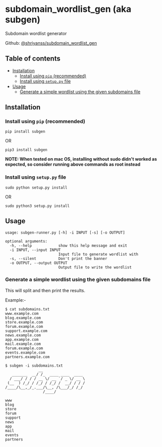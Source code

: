 # subdomain_wordlist_gen (aka subgen)
Subdomain wordlist generator

Github: [@shriyanss/subdomain_wordlist_gen](https://github.com/shriyanss/subdomain_wordlist_gen)

## Table of contents
- [Installation](#installation)
    - [Install using `pip` (recommended)](#install-using-pip-recommended)
    - [Install using `setup.py` file](#install-using-setuppy-file)
- [Usage](#usage)
    - [Generate a simple wordlist using the given subdomains file](#generate-a-simple-wordlist-using-the-given-subdomains-file)

## Installation
### Install using `pip` (recommended)
```
pip install subgen
```
OR
```
pip3 install subgen
```

**NOTE: When tested on mac OS, installing without sudo didn't worked as expected, so consider running above commands as root instead**

### Install using `setup.py` file
```
sudo python setup.py install
```
OR
```
sudo python3 setup.py install
```

## Usage
```
usage: subgen-runner.py [-h] -i INPUT [-s] [-o OUTPUT]

optional arguments:
  -h, --help            show this help message and exit
  -i INPUT, --input INPUT
                        Input file to generate wordlist with
  -s, --silent          Don't print the banner
  -o OUTPUT, --output OUTPUT
                        Output file to write the wordlist
```

### Generate a simple wordlist using the given subdomains file
This will split and then print the results.

Example:-
```
$ cat subdomains.txt
www.example.com
blog.example.com
store.example.com
forum.example.com
support.example.com
news.example.com
app.example.com
mail.example.com
forum.example.com
events.example.com
partners.example.com
```
```
$ subgen -i subdomains.txt
               __                   
   _______  __/ /_  ____ ____  ____ 
  / ___/ / / / __ \/ __ `/ _ \/ __ \
 (__  ) /_/ / /_/ / /_/ /  __/ / / /
/____/\__,_/_.___/\__, /\___/_/ /_/ 
                 /____/             

www
blog
store
forum
support
news
app
mail
events
partners
```